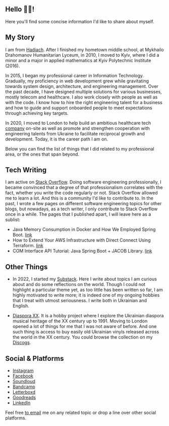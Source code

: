 ## Hello 👋🏻!

Here you'll find some concise information I'd like to share about myself.

## My Story

I am from [Hadiach](https://goo.gl/maps/FM6Pc3h8erwBUKUj7). After I finished my hometown middle school, at Mykhailo Drahomanov Humanitarian Lyceum, in 2010, I moved to Kyiv, where I did a minor and a major in applied mathematics at Kyiv Polytechnic Institute (2016).

In 2015, I began my professional career in Information Technology. Gradually, my proficiency in web development grew while gravitating towards system design, architecture, and engineering management. Over the past decade, I have designed multiple solutions for various businesses, mostly telecom and healthcare. I also work closely with people as well as with the code. I know how to hire the right engineering talent for a business and how to guide and support onboarded people to meet expectations through achieving key targets.

In 2020, I moved to London to help build an ambitious healthcare tech [company](https://cthesigns.co.uk) on-site as well as promote and strengthen cooperation with engineering talents from Ukraine to facilitate reciprocal growth and development. Today, it is the career path I am on.

Below you can find the list of things that I did related to my professional area, or the ones that span beyond.

## Tech Writing

I am active on [Stack Overflow](https://stackoverflow.com/users/2852528/serhii-povisenko). Doing software engineering professionally, I became convinced that a degree of that professionalism correlates with the fact, whether you write the code regularly or not. Stack Overflow allowed me to learn a lot. And this is a community I'd like to contribute to. In the past, I wrote a few pages on different software engineering topics for other blogs, but nowadays, as a tech writer, I only contribute to Stack Overflow once in a while. The pages that I published apart, I will leave here as a sublist:
  * Java Memory Consumption in Docker and How We Employed Spring Boot. [link](https://dzone.com/articles/how-to-decrease-jvm-memory-consumption-in-docker-u)
  * How to Extend Your AWS Infrastructure with Direct Connect Using Terraform. [link](https://www.freecodecamp.org/news/how-to-extend-your-aws-infrastructure/)
  * COM Interface API Tutorial: Java Spring Boot + JACOB Library. [link](https://www.freecodecamp.org/news/interface-in-java-tutorial-how-to-call-the-com-interface-spring-boot-jacob-library/)

## Other Things

* In 2022, I started my [Substack](https://povisenko.substack.com). Here I write about topics I am curious about and do some reflections on the world. Though I could not highlight a particular theme yet, as too little has been written so far, I am highly motivated to write more; it is indeed one of my ongoing hobbies that I treat with utmost seriousness. I write both in Ukrainian and English. 

* [Diaspora XX](https://soundcloud.com/diasporaxx). It is a hobby project where I explore the Ukrainian diaspora musical heritage of the XX century up to 1991. Moving to London opened a lot of things for me that I was not aware of before. And one such thing is access to buy easily old Ukrainian vinyls released across the world in the XX century. You could browse the collection on my [Discogs](https://www.discogs.com/user/povisenko/collection).

## Social & Platforms
* [Instagram](https://www.instagram.com/povisenko) 
* [Facebook](https://www.facebook.com/spovisenko)
* [Soundloud](https://soundcloud.com/povisenko)
* [Bandcamp](https://bandcamp.com/povisenko)
* [Letterboxd](https://letterboxd.com/povisenko/)
* [Goodreads](https://www.goodreads.com/user/show/123456509-serhii-pov-senko)
* [LinkedIn](https://www.linkedin.com/in/povisenko/)

Feel free [to email](mailto:serhii.povisenko@icloud.com) me on any related topic or drop a line over other social platforms.
